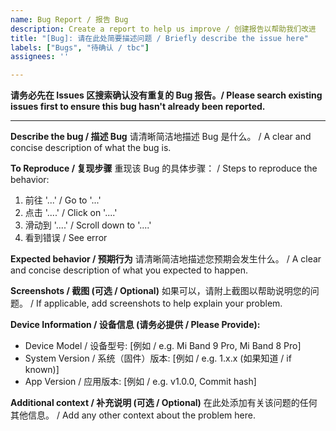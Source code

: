 ```yaml
---
name: Bug Report / 报告 Bug
description: Create a report to help us improve / 创建报告以帮助我们改进
title: "[Bug]: 请在此处简要描述问题 / Briefly describe the issue here"
labels: ["Bugs", "待确认 / tbc"]
assignees: ''

---
```


**请务必先在 Issues 区搜索确认没有重复的 Bug 报告。/ Please search existing issues first to ensure this bug hasn't already been reported.**

---

**Describe the bug / 描述 Bug**
请清晰简洁地描述 Bug 是什么。 / A clear and concise description of what the bug is.
<!-- 例如：在 XX 场景点击 YY 按钮后应用闪退 / e.g., App crashes after clicking YY button in XX scene -->

**To Reproduce / 复现步骤**
重现该 Bug 的具体步骤： / Steps to reproduce the behavior:
1. 前往 '...' / Go to '...'
2. 点击 '....' / Click on '....'
3. 滑动到 '....' / Scroll down to '....'
4. 看到错误 / See error

**Expected behavior / 预期行为**
请清晰简洁地描述您预期会发生什么。 / A clear and concise description of what you expected to happen.
<!-- 例如：点击按钮后应该进入 ZZ 场景 / e.g., Should navigate to ZZ scene after clicking the button -->

**Screenshots / 截图 (可选 / Optional)**
如果可以，请附上截图以帮助说明您的问题。 / If applicable, add screenshots to help explain your problem.

**Device Information / 设备信息 (请务必提供 / Please Provide):**
 - Device Model / 设备型号: [例如 / e.g. Mi Band 9 Pro, Mi Band 8 Pro]
 - System Version / 系统（固件）版本: [例如 / e.g. 1.x.x (如果知道 / if known)]
 - App Version / 应用版本: [例如 / e.g. v1.0.0, Commit hash]

**Additional context / 补充说明 (可选 / Optional)**
在此处添加有关该问题的任何其他信息。 / Add any other context about the problem here.
